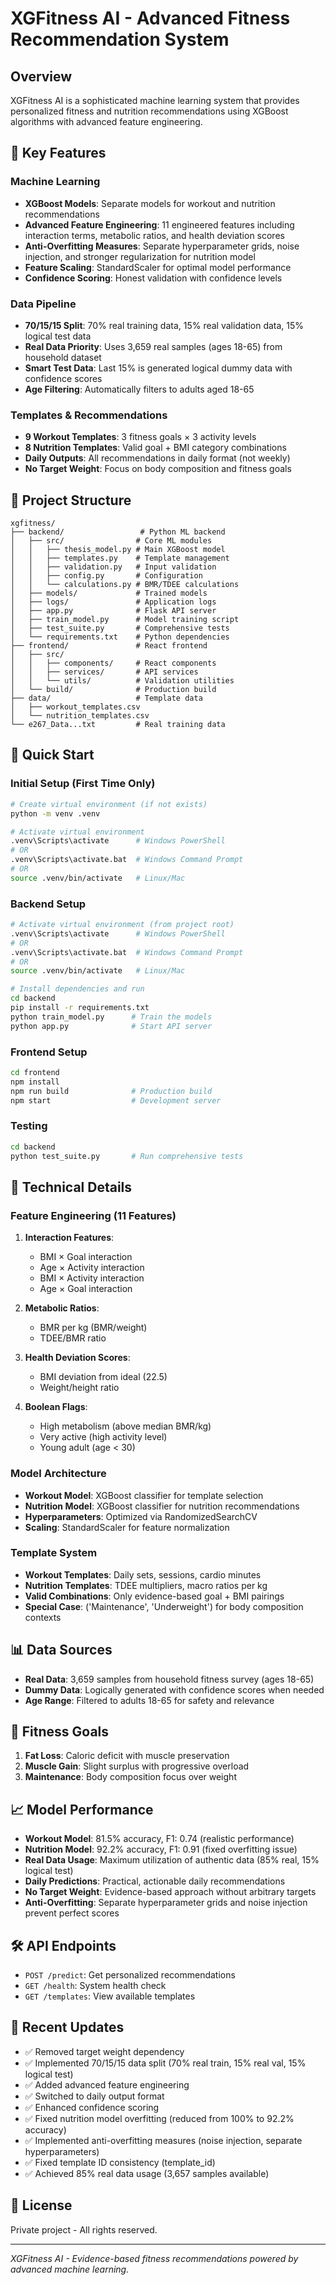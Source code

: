 # XGFitness AI - Advanced Fitness Recommendation System

## Overview
XGFitness AI is a sophisticated machine learning system that provides personalized fitness and nutrition recommendations using XGBoost algorithms with advanced feature engineering.

## 🎯 Key Features

### Machine Learning
- **XGBoost Models**: Separate models for workout and nutrition recommendations
- **Advanced Feature Engineering**: 11 engineered features including interaction terms, metabolic ratios, and health deviation scores
- **Anti-Overfitting Measures**: Separate hyperparameter grids, noise injection, and stronger regularization for nutrition model
- **Feature Scaling**: StandardScaler for optimal model performance
- **Confidence Scoring**: Honest validation with confidence levels

### Data Pipeline
- **70/15/15 Split**: 70% real training data, 15% real validation data, 15% logical test data
- **Real Data Priority**: Uses 3,659 real samples (ages 18-65) from household dataset
- **Smart Test Data**: Last 15% is generated logical dummy data with confidence scores
- **Age Filtering**: Automatically filters to adults aged 18-65

### Templates & Recommendations
- **9 Workout Templates**: 3 fitness goals × 3 activity levels
- **8 Nutrition Templates**: Valid goal + BMI category combinations
- **Daily Outputs**: All recommendations in daily format (not weekly)
- **No Target Weight**: Focus on body composition and fitness goals

## 📁 Project Structure

```
xgfitness/
├── backend/                 # Python ML backend
│   ├── src/                # Core ML modules
│   │   ├── thesis_model.py # Main XGBoost model
│   │   ├── templates.py    # Template management
│   │   ├── validation.py   # Input validation
│   │   ├── config.py       # Configuration
│   │   └── calculations.py # BMR/TDEE calculations
│   ├── models/             # Trained models
│   ├── logs/               # Application logs
│   ├── app.py              # Flask API server
│   ├── train_model.py      # Model training script
│   ├── test_suite.py       # Comprehensive tests
│   └── requirements.txt    # Python dependencies
├── frontend/               # React frontend
│   ├── src/
│   │   ├── components/     # React components
│   │   ├── services/       # API services
│   │   └── utils/          # Validation utilities
│   └── build/              # Production build
├── data/                   # Template data
│   ├── workout_templates.csv
│   └── nutrition_templates.csv
└── e267_Data...txt         # Real training data
```

## 🚀 Quick Start

### Initial Setup (First Time Only)
```bash
# Create virtual environment (if not exists)
python -m venv .venv

# Activate virtual environment
.venv\Scripts\activate      # Windows PowerShell
# OR
.venv\Scripts\activate.bat  # Windows Command Prompt
# OR
source .venv/bin/activate   # Linux/Mac
```

### Backend Setup
```bash
# Activate virtual environment (from project root)
.venv\Scripts\activate      # Windows PowerShell
# OR
.venv\Scripts\activate.bat  # Windows Command Prompt
# OR
source .venv/bin/activate   # Linux/Mac

# Install dependencies and run
cd backend
pip install -r requirements.txt
python train_model.py      # Train the models
python app.py              # Start API server
```

### Frontend Setup
```bash
cd frontend
npm install
npm run build              # Production build
npm start                  # Development server
```

### Testing
```bash
cd backend
python test_suite.py       # Run comprehensive tests
```

## 🔬 Technical Details

### Feature Engineering (11 Features)
1. **Interaction Features**:
   - BMI × Goal interaction
   - Age × Activity interaction  
   - BMI × Activity interaction
   - Age × Goal interaction

2. **Metabolic Ratios**:
   - BMR per kg (BMR/weight)
   - TDEE/BMR ratio

3. **Health Deviation Scores**:
   - BMI deviation from ideal (22.5)
   - Weight/height ratio

4. **Boolean Flags**:
   - High metabolism (above median BMR/kg)
   - Very active (high activity level)
   - Young adult (age < 30)

### Model Architecture
- **Workout Model**: XGBoost classifier for template selection
- **Nutrition Model**: XGBoost classifier for nutrition recommendations
- **Hyperparameters**: Optimized via RandomizedSearchCV
- **Scaling**: StandardScaler for feature normalization

### Template System
- **Workout Templates**: Daily sets, sessions, cardio minutes
- **Nutrition Templates**: TDEE multipliers, macro ratios per kg
- **Valid Combinations**: Only evidence-based goal + BMI pairings
- **Special Case**: ('Maintenance', 'Underweight') for body composition contexts

## 📊 Data Sources
- **Real Data**: 3,659 samples from household fitness survey (ages 18-65)
- **Dummy Data**: Logically generated with confidence scores when needed
- **Age Range**: Filtered to adults 18-65 for safety and relevance

## 🎯 Fitness Goals
1. **Fat Loss**: Caloric deficit with muscle preservation
2. **Muscle Gain**: Slight surplus with progressive overload
3. **Maintenance**: Body composition focus over weight

## 📈 Model Performance
- **Workout Model**: 81.5% accuracy, F1: 0.74 (realistic performance)
- **Nutrition Model**: 92.2% accuracy, F1: 0.91 (fixed overfitting issue)
- **Real Data Usage**: Maximum utilization of authentic data (85% real, 15% logical test)
- **Daily Predictions**: Practical, actionable daily recommendations
- **No Target Weight**: Evidence-based approach without arbitrary targets
- **Anti-Overfitting**: Separate hyperparameter grids and noise injection prevent perfect scores

## 🛠️ API Endpoints
- `POST /predict`: Get personalized recommendations
- `GET /health`: System health check
- `GET /templates`: View available templates

## 🔄 Recent Updates
- ✅ Removed target weight dependency
- ✅ Implemented 70/15/15 data split (70% real train, 15% real val, 15% logical test)
- ✅ Added advanced feature engineering
- ✅ Switched to daily output format
- ✅ Enhanced confidence scoring
- ✅ Fixed nutrition model overfitting (reduced from 100% to 92.2% accuracy)
- ✅ Implemented anti-overfitting measures (noise injection, separate hyperparameters)
- ✅ Fixed template ID consistency (template_id)
- ✅ Achieved 85% real data usage (3,657 samples available)

## 📄 License
Private project - All rights reserved.

---
*XGFitness AI - Evidence-based fitness recommendations powered by advanced machine learning.*
